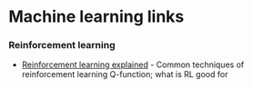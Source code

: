 # Machine learning links 

### Reinforcement learning 

* [Reinforcement learning explained](https://www.oreilly.com/ideas/reinforcement-learning-explained) - Common techniques of reinforcement learning
Q-function; what is RL good for
